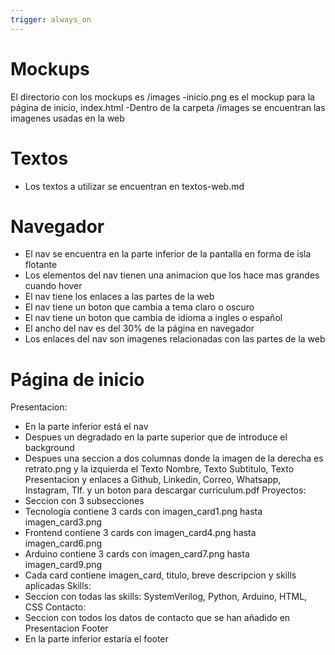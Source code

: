 ```yaml
---
trigger: always_on
---
```


# Mockups
El directorio con los mockups es /images
-inicio.png es el mockup para la página de inicio, index.html
-Dentro de la carpeta /images se encuentran las imagenes usadas en la web

# Textos
- Los textos a utilizar se encuentran en textos-web.md

# Navegador
- El nav se encuentra en la parte inferior de la pantalla en forma de isla flotante
- Los elementos del nav tienen una animacion que los hace mas grandes cuando hover
- El nav tiene los enlaces a las partes de la web
- El nav tiene un boton que cambia a tema claro o oscuro
- El nav tiene un boton que cambia de idioma a ingles o español
- El ancho del nav es del 30% de la página en navegador 
- Los enlaces del nav son imagenes relacionadas con las partes de la web

# Página de inicio
Presentacion:
- En la parte inferior está el nav
- Despues un degradado en la parte superior que de introduce el background 
- Despues una seccion a dos columnas donde la imagen de la derecha es retrato.png y la izquierda el Texto Nombre, Texto Subtitulo, Texto Presentacion y enlaces a Github, Linkedin, Correo, Whatsapp, Instagram, Tlf. y un boton para descargar curriculum.pdf
Proyectos:
- Seccion con 3 subsecciones
- Tecnología contiene 3 cards con imagen_card1.png hasta imagen_card3.png
- Frontend contiene 3 cards con imagen_card4.png hasta imagen_card6.png
- Arduino contiene 3 cards con imagen_card7.png hasta imagen_card9.png
- Cada card contiene imagen_card, titulo, breve descripcion y skills aplicadas
Skills:
- Seccion con todas las skills: SystemVerilog, Python, Arduino, HTML, CSS
Contacto:
- Seccion con todos los datos de contacto que se han añadido en Presentacion
Footer
- En la parte inferior estaría el footer